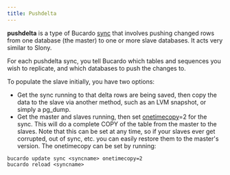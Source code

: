 ```yaml
---
title: Pushdelta
---
```


**pushdelta** is a type of Bucardo [sync](/Bucardo/sync) that involves pushing changed rows from one database (the master) to one or more slave databases. It acts very similar to Slony.

For each pushdelta sync, you tell Bucardo which tables and sequences you wish to replicate, and which databases to push the changes to.

To populate the slave initially, you have two options:

-    Get the sync running to that delta rows are being saved, then copy the data to the slave via another method, such as an LVM snapshot, or simply a pg_dump.
-    Get the master and slaves running, then set [onetimecopy](/Bucardo/operation/onetimecopy)=2 for the sync. This will do a complete COPY of the table from the master to the slaves. Note that this can be set at any time, so if your slaves ever get corrupted, out of sync, etc. you can easily restore them to the master's version. The onetimecopy can be set by running:


    bucardo update sync <syncname> onetimecopy=2
    bucardo reload <syncname>

